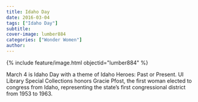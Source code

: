 ```yaml
---
title: Idaho Day
date: 2016-03-04
tags: ["Idaho Day"]
subtitle: 
cover-image: lumber884
categories: ["Wonder Women"]
author:
---
```


{% include feature/image.html objectid="lumber884" %}

March 4 is Idaho Day with a theme of Idaho Heroes: Past or Present. UI Library Special Collections honors Gracie Pfost, the first woman elected to congress from Idaho, representing the state’s first congressional district from 1953 to 1963.